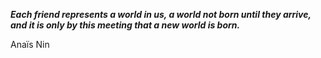 _**Each friend represents a world in us, a world not born until they arrive, and it is only by this meeting that a new world is born.**_

Anaïs Nin